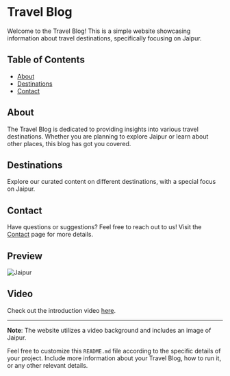 # Travel Blog

Welcome to the Travel Blog! This is a simple website showcasing information about travel destinations, specifically focusing on Jaipur.

## Table of Contents

- [About](#about)
- [Destinations](#destinations)
- [Contact](#contact)

## About

The Travel Blog is dedicated to providing insights into various travel destinations. Whether you are planning to explore Jaipur or learn about other places, this blog has got you covered.

## Destinations

Explore our curated content on different destinations, with a special focus on Jaipur.

## Contact

Have questions or suggestions? Feel free to reach out to us! Visit the [Contact](contact.html) page for more details.

## Preview

![Jaipur](https://res.cloudinary.com/local-tourism/images/c_scale,w_848,h_444,dpr_2/f_webp,q_auto/v1690272947/Post/Top%2010%20Tourist%20Places%20in%20Jaipur/Jaipur_2_cggnd5/Jaipur_2_cggnd5.webp?_i=AA)

## Video

Check out the introduction video [here](https://drive.google.com/file/d/1_ZIL4hBTffpyUxKTznddQDfSEE1tBrmg/view?usp=sharing).

---

**Note**: The website utilizes a video background and includes an image of Jaipur.

Feel free to customize this `README.md` file according to the specific details of your project. Include more information about your Travel Blog, how to run it, or any other relevant details.

